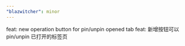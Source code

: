 ```yaml
---
"blazwitcher": minor
---
```


feat: new operation button for pin/unpin opened tab
feat: 新增按钮可以 pin/unpin 已打开的标签页
